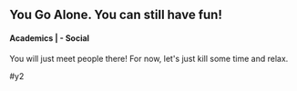 ## You Go Alone. You can still have fun!
#### Academics | - Social

You will just meet people there! For now, let's just kill some time and relax.

#y2